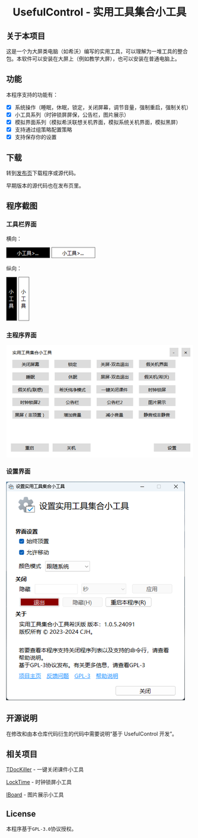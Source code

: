 <h1 align="center">
  UsefulControl - 实用工具集合小工具
</h1>

## 关于本项目

这是一个为大屏类电脑（如希沃）编写的实用工具，可以理解为一堆工具的整合包。本软件可以安装在大屏上（例如教学大屏），也可以安装在普通电脑上。

## 功能

本程序支持的功能有：

- [x] 系统操作（睡眠，休眠，锁定，关闭屏幕，调节音量，强制重启，强制关机）
- [x] 小工具系列（时钟锁屏屏保，公告栏，图片展示）
- [x] 模拟界面系列（模拟希沃联想关机界面，模拟系统关机界面，模拟黑屏）
- [x] 支持通过组策略配置策略
- [x] 支持保存你的设置

## 下载

转到[发布页](https://github.com/cjhdevact/UsefulControl/releases/latest)下载程序或源代码。

早期版本的源代码也在发布页里。

## 程序截图

### 工具栏界面

横向：

![工具栏界面（横向深色）](Assets/ui1.png)      ![工具栏界面（横向浅色）](Assets/ui1light.png)

纵向：

![工具栏界面（纵向深色）](Assets/ui2.png)      ![工具栏界面（纵向浅色）](Assets/ui2light.png)

### 主程序界面

![主程序界面（浅色）](Assets/uimain.png)

### 设置界面

![设置界面](Assets/uisetting.png)

## 开源说明

在修改和由本仓库代码衍生的代码中需要说明“基于 UsefulControl 开发”。

## 相关项目

[TDocKiller](https://github.com/cjhdevact/TDocKiller) - 一键关闭课件小工具

[LockTime](https://github.com/cjhdevact/LockTime) - 时钟锁屏小工具

[IBoard](https://github.com/cjhdevact/IBoard) - 图片展示小工具

## License

本程序基于`GPL-3.0`协议授权。
